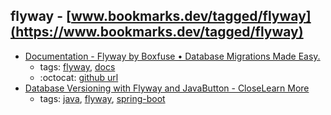 flyway - [www.bookmarks.dev/tagged/flyway](https://www.bookmarks.dev/tagged/flyway)
---
* [ Documentation - Flyway by Boxfuse • Database Migrations Made Easy.](https://flywaydb.org/documentation/)
    * tags: [flyway](../tagged/flyway.md), [docs](../tagged/docs.md)
    * :octocat: [github url](https://github.com/flyway/flyway)
* [Database Versioning with Flyway and JavaButton - CloseLearn More](https://auth0.com/blog/incrementally-changing-your-database-with-java-and-flyway/)
    * tags: [java](../tagged/java.md), [flyway](../tagged/flyway.md), [spring-boot](../tagged/spring-boot.md)
